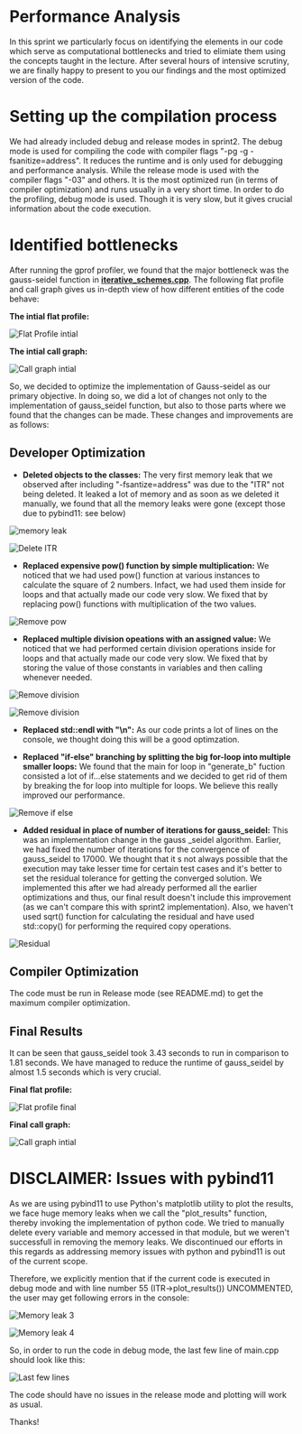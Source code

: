 # Performance Analysis
In this sprint we particularly focus on identifying the elements in our code which serve as computational bottlenecks and tried to elimiate them using the concepts taught in the lecture. After several hours of intensive scrutiny, we are finally happy to present to you our findings and the most optimized version of the code.

# Setting up the compilation process
We had already included debug and release modes in sprint2. The debug mode is used for compiling the code with compiler flags "-pg -g -fsanitize=address". It reduces the runtime and is only used for debugging and performance analysis. While the release mode is used with the compiler flags "-03" and others. It is the most optimized  run (in terms of compiler optimization) and runs usually in a very short time. In order to do the profiling, debug mode is used. Though it is very slow, but it gives crucial information about the code execution.

# Identified bottlenecks
After running the gprof profiler, we found that the major bottleneck was the gauss-seidel function in [**iterative_schemes.cpp**](/source/iterative_schemes.cpp). The following flat profile and call graph gives us in-depth view of how different entities of the code behave:

**The intial flat profile:**

![Flat Profile intial](/images/fp_gs_init.png)

**The intial call graph:**

![Call graph intial](/images/cg_gs_init.png)

So, we decided to optimize the implementation of Gauss-seidel as our primary objective. In doing so, we did a lot of changes not only to the implementation of gauss_seidel function, but also to those parts where we found that the changes can be made. These changes and improvements are as follows:

## Developer Optimization

- **Deleted objects to the classes:** The very first memory leak that we observed after including "-fsantize=address" was due to the "ITR" not being deleted. It leaked a lot of memory and as soon as we deleted it manually, we found that all the memory leaks were gone (except those due to pybind11: see below)

![memory leak](/images/memory_leak1.png)

![Delete ITR](/images/delete_itr.png)


- **Replaced expensive pow() function by simple multiplication:** We noticed that we had used pow() function at various instances to calculate the square of 2 numbers. Infact, we had used them inside for loops and that actually made our code very slow. We fixed that by replacing pow() functions with multiplication of the two values.

![Remove pow](/images/remove_pow.png)

- **Replaced multiple division opeations with an assigned value:** We noticed that we had performed certain division operations inside for loops and that actually made our code very slow. We fixed that by storing the value of those constants in variables and then calling whenever needed.

![Remove division](/images/remove_division.png)

![Remove division](/images/remove_division2.png)

- **Replaced std::endl with "\n":** As our code prints a lot of lines on the console, we thought doing this will be a good optimzation.

- **Replaced "if-else" branching by splitting the big for-loop into multiple smaller loops:** We found that the main for loop in "generate_b" fuction consisted a lot of if...else statements and we decided to get rid of them by breaking the for loop into multiple for loops. We believe this really improved our performance.

![Remove if else](/images/remove_else_if.png)

- **Added residual in place of number of iterations for gauss_seidel:** This was an implementation change in the gauss _seidel algorithm. Earlier, we had fixed the number of iterations for the convergence of gauss_seidel to 17000. We thought that it s not always possible that the execution may take lesser time for certain test cases and it's better to set the residual tolerance for getting the converged solution. We implemented this after we had already performed all the earlier optimizations and thus, our final result doesn't include this improvement (as we can't compare this with sprint2 implementation). Also, we haven't used sqrt() function for calculating the residual and have used std::copy() for performing the required copy operations.

![Residual](/images/gauss_seidel_residual.png)


## Compiler Optimization

The code must be run in Release mode (see README.md) to get the maximum compiler optimization.

## Final Results

It can be seen that gauss_seidel took 3.43 seconds to run in comparison to 1.81 seconds. We have managed to reduce the runtime of gauss_seidel by almost 1.5 seconds which is very crucial.

**Final flat profile:**

![Flat profile final](/images/fp_gs_change.png)

**Final call graph:**

![Call graph intial](/images/cg_gs_change.png)

# DISCLAIMER: Issues with pybind11

As we are using pybind11 to use Python's matplotlib utility to plot the results, we face huge memory leaks when we call the "plot_results" function, thereby invoking the implementation of python code. We tried to manually delete every variable and memory accessed in that module, but we weren't successfull in removing the memory leaks. We discontinued our efforts in this regards as addressing memory issues with python and pybind11 is out of the current scope. 

Therefore, we explicitly mention that if the current code is executed in debug mode and with line number 55 (ITR->plot_results()) UNCOMMENTED, the user may get following errors in the console:

![Memory leak 3](/images/memory_leak3.png)

![Memory leak 4](/images/memory_leak4.png)

So, in order to run the code in debug mode, the last few line of main.cpp should look like this:

![Last few lines](/images/last_lines_main.png)

The code should have no issues in the release mode and plotting will work as usual.

Thanks!

